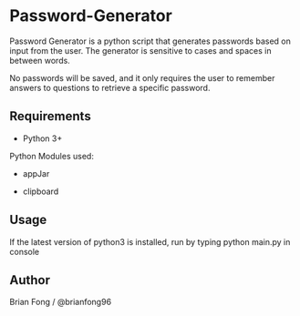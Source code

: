 # Password-Generator
Password Generator is a python script that generates passwords based on input from the user. The generator is sensitive to cases and spaces in between words.

No passwords will be saved, and it only requires the user to remember answers to questions to retrieve a specific password.

## Requirements
- Python 3+

Python Modules used:

- appJar

- clipboard

## Usage
If the latest version of python3 is installed, run by typing python main.py in console

## Author
Brian Fong / @brianfong96
